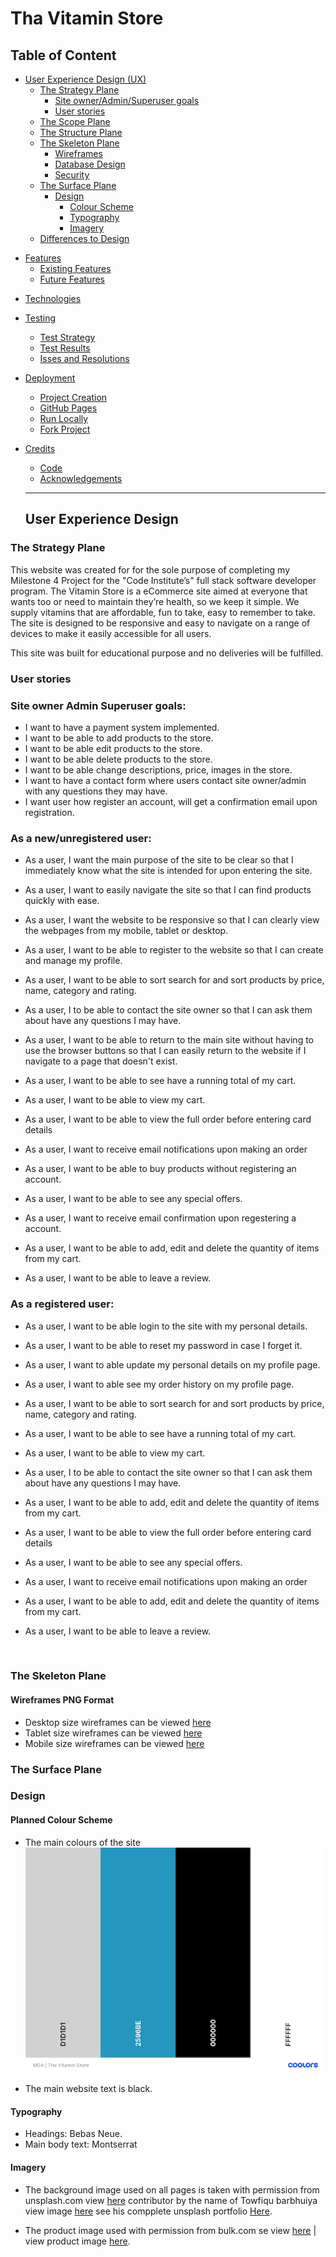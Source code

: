 # Tha Vitamin Store

## **Table of Content**
* [User Experience Design (UX)](#User-Experience-Design)
    * [The Strategy Plane](#The-Strategy-Plane)
        * [Site owner/Admin/Superuser goals](#Site-owner-Admin-Superuser-goals)
        * [User stories](#User-Stories)
    * [The Scope Plane](#The-Scope-Plane)
    * [The Structure Plane](#The-Structure-Plane)
    * [The Skeleton Plane](#The-Skeleton-Plane)
        * [Wireframes](#Wireframes)
        * [Database Design](#Database-Design)
        * [Security](#Security)
    * [The Surface Plane](#The-Surface-Plane)
        * [Design](#Design)
            * [Colour Scheme](#Colour-Scheme)
            * [Typography](#Typography)
            * [Imagery](#Imagery)
    * [Differences to Design](#Differences-to-Design)
- [Features](#Features)
    * [Existing Features](#Existing-Features)
    * [Future Features](#Features-Left-to-Implement)
* [Technologies](#Technologies)
* [Testing](#Testing)
    * [Test Strategy](#Test-Strategy)
    * [Test Results](#Test-Results)
    * [Isses and Resolutions](#Issues-and-Resolutions-to-issues-found-during-testing)
* [Deployment](#Deployment)
    * [Project Creation](#Project-Creation)
    * [GitHub Pages](#Deployment-To-Heroku)
    * [Run Locally](#Run-Locally)
    * [Fork Project](#Fork-Project)
* [Credits](#Credits)
  * [Code](#Code)
  * [Acknowledgements](#Acknowledgements)

  ****
  ## User Experience Design
### **The Strategy Plane**

This website was created for for the sole purpose of completing my Milestone 4 Project for the "Code Institute’s" full stack software developer program.
The Vitamin Store is a eCommerce site aimed at everyone that wants too or need to maintain they’re health, so we keep it simple. We supply vitamins that are affordable, fun to take, easy to remember to take. The site is designed to be responsive and easy to navigate on a range of devices to make it easily accessible for all users.

This site was built for educational purpose and no deliveries will be fulfilled. 

### User stories
 ### Site owner Admin Superuser goals:
* I want to have a payment system implemented.
* I want to be able to add products to the store.
* I want to be able edit products to the store.
* I want to be able delete products to the store.
* I want to be able change descriptions, price, images in the store.
* I want to have a contact form where users contact site owner/admin with any questions they may have.
* I want user how register an account, will get a confirmation email upon registration.

 ### As a new/unregistered user:
* As a user, I want the main purpose of the site to be clear so that I immediately know what the site is 
intended for upon entering the site.
* As a user, I want to easily navigate the site so that I can find products quickly with ease.
* As a user, I want the website to be responsive so that I can clearly view the webpages from my mobile, 
tablet or desktop.

* As a user, I want to be able to register to the website so that I can create and manage my profile.
* As a user, I want to be able to sort search for and sort products by price, name, category and rating.
* As a user, I to be able to contact the site owner so that I can ask them about have any questions I may have.

* As a user, I want to be able to return to the main site without having to use the browser buttons so 
that I can easily return to the website if I navigate to a page that doesn't exist.
* As a user, I want to be able to see have a running total of my cart.
* As a user, I want to be able to view my cart.

* As a user, I want to be able to view the full order before entering card details 
* As a user, I want to receive email notifications upon making an order
* As a user, I want to be able to buy products without registering an account.

* As a user, I want to be able to see any special offers.
* As a user, I want to receive email confirmation upon regestering a account.
* As a user, I want to be able to add, edit and delete the quantity of items from my cart.
* As a user, I want to be able to leave a review.

 ### As a registered user:
* As a user, I want to be able login to the site with my personal details.
* As a user, I want to be able to reset my password in case I forget it.
* As a user, I want to able update my personal details on my profile page.
* As a user, I want to able see my order history on my profile page.

* As a user, I want to be able to sort search for and sort products by price, name, category and rating.
* As a user, I want to be able to see have a running total of my cart.
* As a user, I want to be able to view my cart.

* As a user, I to be able to contact the site owner so that I can ask them about have any questions I may have.
* As a user, I want to be able to add, edit and delete the quantity of items from my cart. 
* As a user, I want to be able to view the full order before entering card details

* As a user, I want to be able to see any special offers.
* As a user, I want to receive email notifications upon making an order
* As a user, I want to be able to add, edit and delete the quantity of items from my cart.
* As a user, I want to be able to leave a review.

<br>

### **The Skeleton Plane**
#### Wireframes PNG Format
* Desktop size wireframes can be viewed [here](https://github.com/Sonicbasedrop/the_vitamin_store/tree/main/readme_images/wireframes/desktop_wireframes_png)<br>
* Tablet size wireframes can be viewed [here](https://github.com/Sonicbasedrop/the_vitamin_store/tree/main/readme_images/wireframes/tablet_wireframes_png)<br>
* Mobile size wireframes can be viewed [here](https://github.com/Sonicbasedrop/the_vitamin_store/tree/main/readme_images/wireframes/mobile_wireframes_png)<br>

### **The Surface Plane**
### Design

#### Planned Colour Scheme
* The main colours of the site <br> ![Colours](readme_images/colour_scheme/ms4_the_vitamin_store.png)
 
* The main website text is black.
#### Typography
* Headings: Bebas Neue.<br>
* Main body text: Montserrat

#### Imagery
* The background image used on all pages is taken with permission from unsplash.com view [here](https://unsplash.com/) contributor by the name of Towfiqu barbhuiya view image [here](https://unsplash.com/photos/w8p9cQDLX7I) see his compplete unsplash portfolio [Here](https://unsplash.com/@towfiqu999999).

* The product image used with permission from bulk.com se view [here](https://www.bulk.com/) | view product image [here](https://www.bulk.com/uk/uc-ii-collagen-capsules.html).

